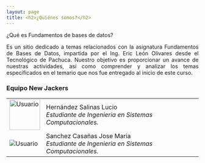 ```yaml
---
layout: page
title: <h2>¿Quiénes somos?</h2>
---
```

¿Qué es Fundamentos de bases de datos?

<p style="text-align: justify;">Es un sitio dedicado a temas relacionados con la asignatura Fundamentos de Bases de Datos, impartida por el Ing. Eric León Olivares desde el Tecnológico de Pachuca. Nuestro objetivo es proporcionar un avance de nuestras actividades, así como comprender y analizar los temas especificados en el temario que nos fue entregado al inicio de este curso. </p>

### Equipo New Jackers

|  |  |  
| :------- | :------ | 
| <img src="https://basededatostec.github.io/img/32user.png" width="80" height="80" title="Usuario"> | Hernández Salinas Lucio <br><i>Estudiante de Ingenieria en Sistemas Computacionales.</i>  | 
| <img src="https://basededatostec.github.io/img/32user.png" title="Usuario">   | Sanchez Casañas Jose Maria <br><i>Estudiante de Ingenieria en Sistemas Computacionales.</i>   | 
